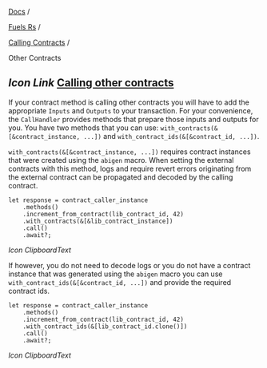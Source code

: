 [Docs](https://docs.fuel.network/) /

[Fuels Rs](https://docs.fuel.network/docs/fuels-rs/) /

[Calling Contracts](https://docs.fuel.network/docs/fuels-rs/calling-contracts/) /

Other Contracts

## _Icon Link_ [Calling other contracts](https://docs.fuel.network/docs/fuels-rs/calling-contracts/other-contracts/\#calling-other-contracts)

If your contract method is calling other contracts you will have to add the appropriate `Inputs` and `Outputs` to your transaction. For your convenience, the `CallHandler` provides methods that prepare those inputs and outputs for you. You have two methods that you can use: `with_contracts(&[&contract_instance, ...])` and `with_contract_ids(&[&contract_id, ...])`.

`with_contracts(&[&contract_instance, ...])` requires contract instances that were created using the `abigen` macro. When setting the external contracts with this method, logs and require revert errors originating from the external contract can be propagated and decoded by the calling contract.

```fuel_Box fuel_Box-idXKMmm-css
let response = contract_caller_instance
    .methods()
    .increment_from_contract(lib_contract_id, 42)
    .with_contracts(&[&lib_contract_instance])
    .call()
    .await?;
```

_Icon ClipboardText_

If however, you do not need to decode logs or you do not have a contract instance that was generated using the `abigen` macro you can use `with_contract_ids(&[&contract_id, ...])` and provide the required contract ids.

```fuel_Box fuel_Box-idXKMmm-css
let response = contract_caller_instance
    .methods()
    .increment_from_contract(lib_contract_id, 42)
    .with_contract_ids(&[lib_contract_id.clone()])
    .call()
    .await?;
```

_Icon ClipboardText_